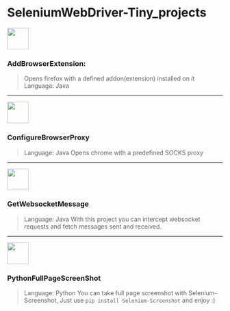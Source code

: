 # SeleniumWebDriver-Tiny_projects


<img src="https://icons.iconarchive.com/icons/untergunter/leaf-mimes/512/opera-extension-icon.png" width="50" height="50"/> 

### AddBrowserExtension: 
>Opens firefox with a defined addon(extension) installed on it
> Language: Java
------------------------

<img src="https://image.flaticon.com/icons/png/512/189/189597.png" width="50" height="50"/> 

### ConfigureBrowserProxy
> Language: Java
>Opens chrome with a predefined SOCKS proxy
------------------------

<img src="https://play-lh.googleusercontent.com/CxmsLct-ExxgB8p-qyV5897AtVUL9UqKS1IQJ8AF88AMzXSQ1RMIVwtvuQfnwyxE3bIh" width="50" height="50"/> 

### GetWebsocketMessage
> Language: Java
> With this project you can intercept websocket requests and fetch messages sent and received.
------------------------

<img src="https://img1.pnghut.com/25/20/18/5viX7yXRTZ/area-snapshot-photography-electric-blue-share-icon.jpg" width="50" height="50"/> 

### PythonFullPageScreenShot
> Language: Python
> You can take full page screenshot with Selenium-Screenshot, Just use `pip install Selenium-Screenshot` and enjoy :)

